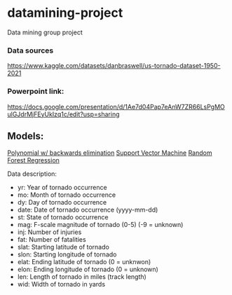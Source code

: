 # datamining-project
Data mining group project 


### Data sources
https://www.kaggle.com/datasets/danbraswell/us-tornado-dataset-1950-2021

### Powerpoint link:

https://docs.google.com/presentation/d/1Ae7d04Pap7eAnW7ZR66LsPgMOulGJdrMjFEyUkIzq1c/edit?usp=sharing

## Models:
[Polynomial w/ backwards elimination](polynomial.R)
[Support Vector Machine](svr.R)
[Random Forest Regression](randomforest.R)


Data description:

- yr: Year of tornado occurrence
- mo: Month of tornado occurrence
- dy: Day of tornado occurrence
- date: Date of tornado occurrence (yyyy-mm-dd)
- st: State of tornado occurrence
- mag: F-scale magnitude of tornado (0-5) (-9 = unknown)
- inj: Number of injuries
- fat: Number of fatalities
- slat: Starting latitude of tornado
- slon: Starting longitude of tornado
- elat: Ending latitude of tornado (0 = unknwon)
- elon: Ending longitude of tornado (0 = unknown)
- len: Length of tornado in miles (track length)
- wid: Width of tornado in yards
